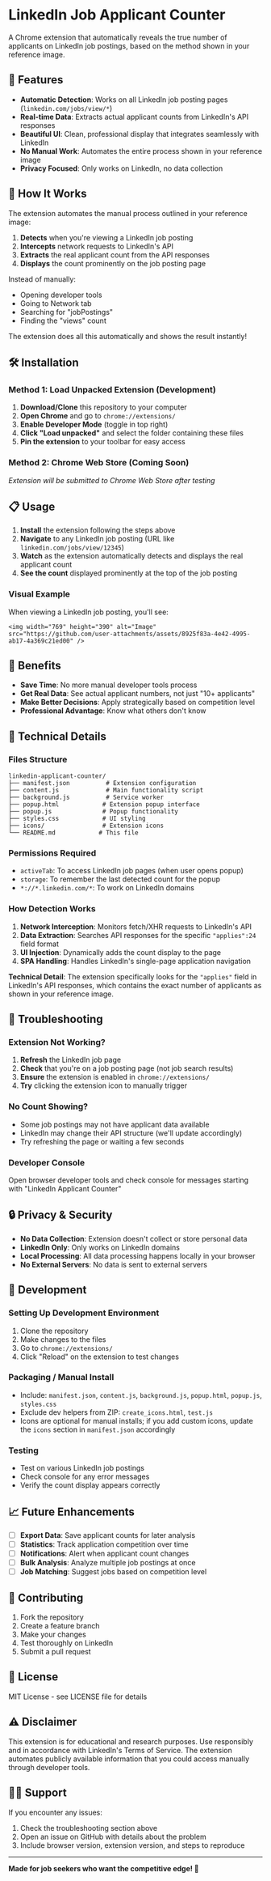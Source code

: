 # LinkedIn Job Applicant Counter

A Chrome extension that automatically reveals the true number of applicants on LinkedIn job postings, based on the method shown in your reference image.

## 🚀 Features

- **Automatic Detection**: Works on all LinkedIn job posting pages (`linkedin.com/jobs/view/*`)
- **Real-time Data**: Extracts actual applicant counts from LinkedIn's API responses
- **Beautiful UI**: Clean, professional display that integrates seamlessly with LinkedIn
- **No Manual Work**: Automates the entire process shown in your reference image
- **Privacy Focused**: Only works on LinkedIn, no data collection

## 📱 How It Works

The extension automates the manual process outlined in your reference image:

1. **Detects** when you're viewing a LinkedIn job posting
2. **Intercepts** network requests to LinkedIn's API
3. **Extracts** the real applicant count from the API responses
4. **Displays** the count prominently on the job posting page

Instead of manually:
- Opening developer tools
- Going to Network tab
- Searching for "jobPostings" 
- Finding the "views" count

The extension does all this automatically and shows the result instantly!

## 🛠 Installation

### Method 1: Load Unpacked Extension (Development)

1. **Download/Clone** this repository to your computer
2. **Open Chrome** and go to `chrome://extensions/`
3. **Enable Developer Mode** (toggle in top right)
4. **Click "Load unpacked"** and select the folder containing these files
5. **Pin the extension** to your toolbar for easy access

### Method 2: Chrome Web Store (Coming Soon)
*Extension will be submitted to Chrome Web Store after testing*

## 📋 Usage

1. **Install** the extension following the steps above
2. **Navigate** to any LinkedIn job posting (URL like `linkedin.com/jobs/view/12345`)
3. **Watch** as the extension automatically detects and displays the real applicant count
4. **See the count** displayed prominently at the top of the job posting

### Visual Example

When viewing a LinkedIn job posting, you'll see:

```
<img width="769" height="390" alt="Image" src="https://github.com/user-attachments/assets/8925f83a-4e42-4995-ab17-4a369c21ed00" />
```

## 🎯 Benefits

- **Save Time**: No more manual developer tools process
- **Get Real Data**: See actual applicant numbers, not just "10+ applicants"
- **Make Better Decisions**: Apply strategically based on competition level
- **Professional Advantage**: Know what others don't know

## 🔧 Technical Details

### Files Structure
```
linkedin-applicant-counter/
├── manifest.json          # Extension configuration
├── content.js             # Main functionality script
├── background.js          # Service worker
├── popup.html            # Extension popup interface
├── popup.js              # Popup functionality
├── styles.css            # UI styling
├── icons/                # Extension icons
└── README.md            # This file
```

### Permissions Required
- `activeTab`: To access LinkedIn job pages (when user opens popup)
- `storage`: To remember the last detected count for the popup
- `*://*.linkedin.com/*`: To work on LinkedIn domains

### How Detection Works
1. **Network Interception**: Monitors fetch/XHR requests to LinkedIn's API
2. **Data Extraction**: Searches API responses for the specific `"applies":24` field format
3. **UI Injection**: Dynamically adds the count display to the page
4. **SPA Handling**: Handles LinkedIn's single-page application navigation

**Technical Detail**: The extension specifically looks for the `"applies"` field in LinkedIn's API responses, which contains the exact number of applicants as shown in your reference image.

## 🐛 Troubleshooting

### Extension Not Working?
1. **Refresh** the LinkedIn job page
2. **Check** that you're on a job posting page (not job search results)
3. **Ensure** the extension is enabled in `chrome://extensions/`
4. **Try** clicking the extension icon to manually trigger

### No Count Showing?
- Some job postings may not have applicant data available
- LinkedIn may change their API structure (we'll update accordingly)
- Try refreshing the page or waiting a few seconds

### Developer Console
Open browser developer tools and check console for messages starting with "LinkedIn Applicant Counter"

## 🔒 Privacy & Security

- **No Data Collection**: Extension doesn't collect or store personal data
- **LinkedIn Only**: Only works on LinkedIn domains
- **Local Processing**: All data processing happens locally in your browser
- **No External Servers**: No data is sent to external servers

## 🚧 Development

### Setting Up Development Environment

1. Clone the repository
2. Make changes to the files
3. Go to `chrome://extensions/`
4. Click "Reload" on the extension to test changes

### Packaging / Manual Install
- Include: `manifest.json`, `content.js`, `background.js`, `popup.html`, `popup.js`, `styles.css`
- Exclude dev helpers from ZIP: `create_icons.html`, `test.js`
- Icons are optional for manual installs; if you add custom icons, update the `icons` section in `manifest.json` accordingly

### Testing
- Test on various LinkedIn job postings
- Check console for any error messages
- Verify the count display appears correctly

## 📈 Future Enhancements

- [ ] **Export Data**: Save applicant counts for later analysis
- [ ] **Statistics**: Track application competition over time
- [ ] **Notifications**: Alert when applicant count changes
- [ ] **Bulk Analysis**: Analyze multiple job postings at once
- [ ] **Job Matching**: Suggest jobs based on competition level

## 🤝 Contributing

1. Fork the repository
2. Create a feature branch
3. Make your changes
4. Test thoroughly on LinkedIn
5. Submit a pull request

## 📄 License

MIT License - see LICENSE file for details

## ⚠️ Disclaimer

This extension is for educational and research purposes. Use responsibly and in accordance with LinkedIn's Terms of Service. The extension automates publicly available information that you could access manually through developer tools.

## 🙋‍♂️ Support

If you encounter any issues:
1. Check the troubleshooting section above
2. Open an issue on GitHub with details about the problem
3. Include browser version, extension version, and steps to reproduce

---

**Made for job seekers who want the competitive edge! 🎯** 
